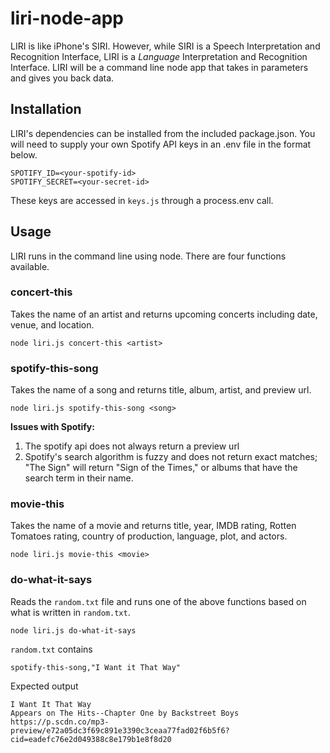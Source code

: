 # liri-node-app

 LIRI is like iPhone's SIRI. However, while SIRI is a Speech Interpretation and Recognition Interface, LIRI is a _Language_ Interpretation and Recognition Interface. LIRI will be a command line node app that takes in parameters and gives you back data.

 ## Installation

 LIRI's dependencies can be installed from the included package.json. You will need to supply your own Spotify API keys in an .env file in the format below.

 ```
 SPOTIFY_ID=<your-spotify-id>
 SPOTIFY_SECRET=<your-secret-id>
 ```
 These keys are accessed in `keys.js` through a process.env call.

 ## Usage

 LIRI runs in the command line using node. There are four functions available.
 
 ### concert-this
  Takes the name of an artist and returns upcoming concerts including date, venue, and location.
  ```
 node liri.js concert-this <artist>
 ```



 ### spotify-this-song
 Takes the name of a song and returns title, album, artist, and preview url.
 ```
 node liri.js spotify-this-song <song>
 ```
 __Issues with Spotify:__ 
 1. The spotify api does not always return a preview url
 2. Spotify's search algorithm is fuzzy and does not return exact matches; "The Sign" will return "Sign of the Times," or albums that have the search term in their name.

 ### movie-this
 Takes the name of a movie and returns title, year, IMDB rating, Rotten Tomatoes rating, country of production, language, plot, and actors.
```
node liri.js movie-this <movie>
```
 ### do-what-it-says
 Reads the `random.txt` file and runs one of the above functions based on what is written in `random.txt`.
 ```
 node liri.js do-what-it-says
 ```
 `random.txt` contains
 ```
 spotify-this-song,"I Want it That Way"
 ```
 Expected output
 ```
 I Want It That Way
Appears on The Hits--Chapter One by Backstreet Boys
https://p.scdn.co/mp3-preview/e72a05dc3f69c891e3390c3ceaa77fad02f6b5f6?cid=eadefc76e2d049388c8e179b1e8f8d20
 ```
